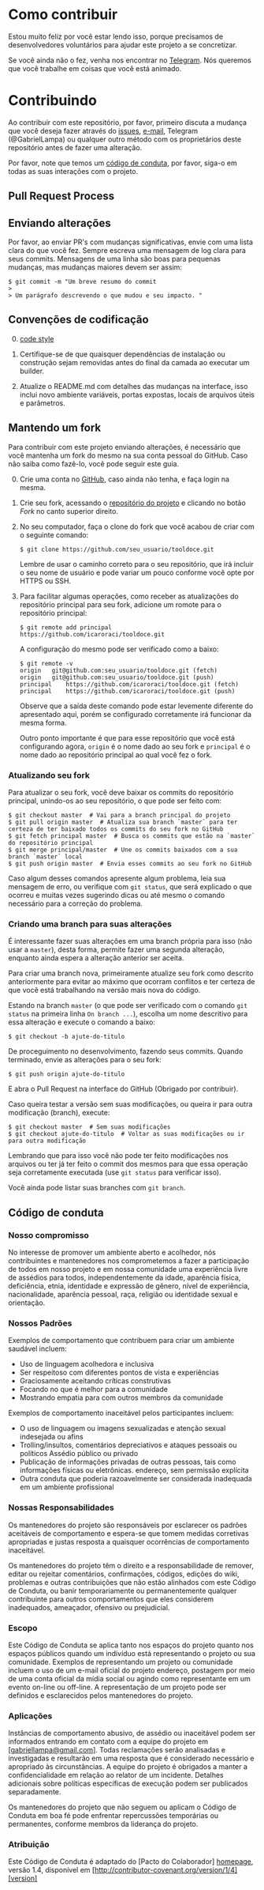 # Como contribuir

Estou muito feliz por você estar lendo isso, porque precisamos de desenvolvedores voluntários para ajudar este projeto a se concretizar.

Se você ainda não o fez, venha nos encontrar no [Telegram](https://t.me/LivreDocE). Nós queremos que você trabalhe em coisas que você está animado.
# Contribuindo

Ao contribuir com este repositório, por favor, primeiro discuta a mudança que você deseja fazer através do [issues](https://github.com/icaroraci/tooldoce/issues),
<a href="mailto:gabriellampa@gmail.com">e-mail</a>, Telegram (@GabrielLampa) ou qualquer outro método com os proprietários deste repositório antes de fazer uma alteração.

Por favor, note que temos um [código de conduta](https://github.com/icaroraci/tooldoce/blob/master/CODE_OF_CONDUCT.md), por favor, siga-o em todas as suas interações com o projeto.

## Pull Request Process
## Enviando alterações

Por favor, ao enviar PR's com mudanças significativas, envie com uma lista clara do que você fez. 
Sempre escreva uma mensagem de log clara para seus commits. Mensagens de uma linha são boas para pequenas mudanças, mas mudanças maiores devem ser assim:

    $ git commit -m "Um breve resumo do commit
    >
    > Um parágrafo descrevendo o que mudou e seu impacto. "

## Convenções de codificação
0. [code style](https://github.com/icaroraci/tooldoce/wiki/Code-style)

1. Certifique-se de que quaisquer dependências de instalação ou construção sejam removidas antes do final da camada ao executar um
   builder.
2. Atualize o README.md com detalhes das mudanças na interface, isso inclui novo ambiente
   variáveis, portas expostas, locais de arquivos úteis e parâmetros.

## Mantendo um fork

Para contribuir com este projeto enviando alterações, é necessário que você mantenha um fork do mesmo na sua conta pessoal do GitHub. Caso não saiba como fazê-lo, você pode seguir este guia.

0. Crie uma conta no [GitHub](https://github.com/), caso ainda não tenha, e faça login na mesma.
1. Crie seu fork, acessando o [repositório do projeto](https://github.com/icaroraci/tooldoce) e clicando no botão *Fork* no canto superior direito.
2. No seu computador, faça o clone do fork que você acabou de criar com o seguinte comando:

   ```
   $ git clone https://github.com/seu_usuario/tooldoce.git
   ```

   Lembre de usar o caminho correto para o seu repositório, que irá incluir o seu nome de usuário e pode variar um pouco conforme você opte por HTTPS ou SSH.
3. Para facilitar algumas operações, como receber as atualizações do repositório principal para seu fork, adicione um romote para o repositório principal:

   ```
   $ git remote add principal https://github.com/icaroraci/tooldoce.git
   ```

   A configuração do mesmo pode ser verificado como a baixo:

   ```
   $ git remote -v
   origin	git@github.com:seu_usuario/tooldoce.git (fetch)
   origin	git@github.com:seu_usuario/tooldoce.git (push)
   principal	https://github.com/icaroraci/tooldoce.git (fetch)
   principal	https://github.com/icaroraci/tooldoce.git (push)
   ```

   Observe que a saída deste comando pode estar levemente diferente do apresentado aqui, porém se configurado corretamente irá funcionar da mesma forma.

   Outro ponto importante é que para esse repositório que você está configurando agora, `origin` é o nome dado ao seu fork e `principal` é o nome dado ao repositório principal ao qual você fez o fork.


### Atualizando seu fork

Para atualizar o seu fork, você deve baixar os commits do repositório principal, unindo-os ao seu repositório, o que pode ser feito com:

```
$ git checkout master  # Vai para a branch principal do projeto
$ git pull origin master  # Atualiza sua branch `master` para ter certeza de ter baixado todos os commits do seu fork no GitHub
$ git fetch principal master  # Busca os commits que estão na `master` do repositório principal
$ git merge principal/master  # Une os commits baixados com a sua branch `master` local
$ git push origin master  # Envia esses commits ao seu fork no GitHub
```

Caso algum desses comandos apresente algum problema, leia sua mensagem de erro, ou verifique com `git status`, que será explicado o que ocorreu e muitas vezes sugerindo dicas ou até mesmo o comando necessário para a correção do problema.

### Criando uma branch para suas alterações

É interessante fazer suas alterações em uma branch própria para isso (não usar a `master`), desta forma, permite fazer uma segunda alteração, enquanto ainda espera a alteração anterior ser aceita.

Para criar uma branch nova, primeiramente atualize seu fork como descrito anteriormente para evitar ao máximo que ocorram conflitos e ter certeza de que você está trabalhando na versão mais nova do código.

Estando na branch `master` (o que pode ser verificado com o comando `git status` na primeira linha `On branch ...`), escolha um nome descritivo para essa alteração e execute o comando a baixo:

```
$ git checkout -b ajute-do-titulo
```

De proceguimento no desenvolvimento, fazendo seus commits. Quando terminado, envie as alterações para o seu fork:

```
$ git push origin ajute-do-titulo
```

E abra o Pull Request na interface do GitHub (Obrigado por contribuir).

Caso queira testar a versão sem suas modificações, ou queira ir para outra modificação (branch), execute:

```
$ git checkout master  # Sem suas modificações
$ git checkout ajute-do-titulo  # Voltar as suas modificações ou ir para outra modificação
```

Lembrando que para isso você não pode ter feito modificações nos arquivos ou ter já ter feito o commit dos mesmos para que essa operação seja corretamente executada (use `git status` para verificar isso).

Você ainda pode listar suas branches com `git branch`.

## Código de conduta

### Nosso compromisso

No interesse de promover um ambiente aberto e acolhedor, nós
contribuintes e mantenedores nos comprometemos a fazer a participação de todos em nosso projeto e em
nossa comunidade uma experiência livre de assédios para todos, independentemente da idade, aparência física, deficiência, etnia, identidade e expressão de gênero, nível de experiência,
nacionalidade, aparência pessoal, raça, religião ou identidade sexual e
orientação.

### Nossos Padrões

Exemplos de comportamento que contribuem para criar um ambiente saudável incluem:

* Uso de linguagem acolhedora e inclusiva
* Ser respeitoso com diferentes pontos de vista e experiências
* Graciosamente aceitando críticas construtivas
* Focando no que é melhor para a comunidade
* Mostrando empatia para com outros membros da comunidade

Exemplos de comportamento inaceitável pelos participantes incluem:

* O uso de linguagem ou imagens sexualizadas e atenção sexual indesejada ou
afins
* Trolling/insultos, comentários depreciativos e ataques pessoais ou políticos
Assédio público ou privado
* Publicação de informações privadas de outras pessoas, tais como informações físicas ou eletrônicas.
  endereço, sem permissão explícita
* Outra conduta que poderia razoavelmente ser considerada inadequada em um
  ambiente profissional

### Nossas Responsabilidades

Os mantenedores do projeto são responsáveis ​​por esclarecer os padrões aceitáveis de
comportamento e espera-se que tomem medidas corretivas apropriadas e justas
resposta a quaisquer ocorrências de comportamento inaceitável.

Os mantenedores do projeto têm o direito e a responsabilidade de remover, editar ou
rejeitar comentários, confirmações, códigos, edições do wiki, problemas e outras contribuições
que não estão alinhados com este Código de Conduta, ou banir temporariamente ou
permanentemente qualquer contribuinte para outros comportamentos que eles considerem inadequados,
ameaçador, ofensivo ou prejudicial.

### Escopo

Este Código de Conduta se aplica tanto nos espaços do projeto quanto nos espaços públicos
quando um indivíduo está representando o projeto ou sua comunidade. Exemplos de
representando um projeto ou comunidade incluem o uso de um e-mail oficial do projeto
endereço, postagem por meio de uma conta oficial da mídia social ou agindo como
representante em um evento on-line ou off-line. A representação de um projeto pode ser
definidos e esclarecidos pelos mantenedores do projeto.

### Aplicações

Instâncias de comportamento abusivo, de assédio ou inaceitável podem ser
informados entrando em contato com a equipe do projeto em [gabriellampa@gmail.com]. Todas
reclamações serão analisadas e investigadas e resultarão em uma resposta que
é considerado necessário e apropriado às circunstâncias. A equipe do projeto é
obrigados a manter a confidencialidade em relação ao relator de um incidente.
Detalhes adicionais sobre políticas específicas de execução podem ser publicados separadamente.

Os mantenedores do projeto que não seguem ou aplicam o Código de Conduta em boa
fé pode enfrentar repercussões temporárias ou permanentes, conforme
membros da liderança do projeto.

### Atribuição

Este Código de Conduta é adaptado do [Pacto do Colaborador] [homepage], versão 1.4,
disponível em [http://contributor-covenant.org/version/1/4][version]

[homepage]: http://contributor-covenant.org
[versão]: http://contributor-covenant.org/version/1/4/
